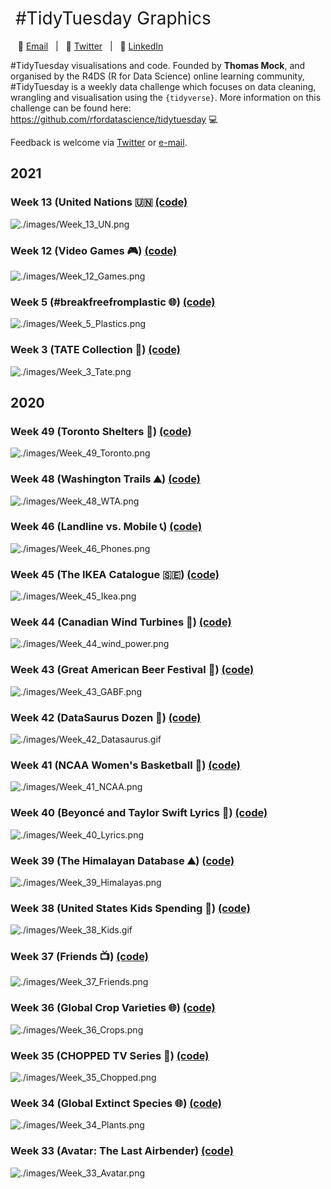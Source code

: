 <h1 style="font-weight:normal">
  &nbsp;#TidyTuesday Graphics &nbsp;
</h1>

&nbsp;&nbsp;&nbsp;:e-mail: [Email][Email]&nbsp;&nbsp;&nbsp;|&nbsp;&nbsp;&nbsp;:speech_balloon: [Twitter][Twitter]&nbsp;&nbsp;&nbsp;|&nbsp;&nbsp;&nbsp;:necktie: [LinkedIn][LinkedIn]

</div>

<!--
Quick Link
-->

[Twitter]:https://twitter.com/cshoggard
[LinkedIn]:https://www.linkedin.com/in/cshoggard/
[Email]:mailto:christianhoggard@gmail.com

#TidyTuesday visualisations and code. Founded by **Thomas Mock**, and organised by the R4DS (R for Data Science) online learning community, #TidyTuesday is a weekly data challenge which focuses on data cleaning, wrangling and visualisation using the `{tidyverse}`. More information on this challenge can be found here: https://github.com/rfordatascience/tidytuesday 💻

Feedback is welcome via [Twitter](https://twitter.com/CSHoggard) or [e-mail](mailto:christianhoggard@gmail.com).  

## 2021

### Week 13 (United Nations 🇺🇳  [(code)](https://github.com/CSHoggard/-TidyTuesday/blob/master/R/w13_2021.R)

![./images/Week_13_UN.png](https://github.com/CSHoggard/-TidyTuesday/blob/master/images/Week_13_UN.png)

### Week 12 (Video Games 🎮) [(code)](https://github.com/CSHoggard/-TidyTuesday/blob/master/R/w12_2021.R)

![./images/Week_12_Games.png](https://github.com/CSHoggard/-TidyTuesday/blob/master/images/Week_12_Games.png)

### Week 5 (#breakfreefromplastic 🌐) [(code)](https://github.com/CSHoggard/-TidyTuesday/blob/master/R/w5_2021.R)

![./images/Week_5_Plastics.png](https://github.com/CSHoggard/-TidyTuesday/blob/master/images/Week_5_Plastics.png)

### Week 3 (TATE Collection 🎨) [(code)](https://github.com/CSHoggard/-TidyTuesday/blob/master/R/w3_2021.R)

![./images/Week_3_Tate.png](https://github.com/CSHoggard/-TidyTuesday/blob/master/images/Week_3_Tate.png)

## 2020

### Week 49 (Toronto Shelters 🍁) [(code)](https://github.com/CSHoggard/-TidyTuesday/blob/master/R/w49_2020.R)

![./images/Week_49_Toronto.png](https://github.com/CSHoggard/-TidyTuesday/blob/master/images/Week_49_Toronto.png)

### Week 48 (Washington Trails ⛰️) [(code)](https://github.com/CSHoggard/-TidyTuesday/blob/master/R/w48_2020.R)

![./images/Week_48_WTA.png](https://github.com/CSHoggard/-TidyTuesday/blob/master/images/Week_48_WTA.png)

### Week 46 (Landline vs. Mobile 📞) [(code)](https://github.com/CSHoggard/-TidyTuesday/blob/master/R/w46_2020.R)

![./images/Week_46_Phones.png](https://github.com/CSHoggard/-TidyTuesday/blob/master/images/Week_46_Phones.png)

### Week 45 (The IKEA Catalogue 🇸🇪) [(code)](https://github.com/CSHoggard/-TidyTuesday/blob/master/R/w45_2020.R)

![./images/Week_45_Ikea.png](https://github.com/CSHoggard/-TidyTuesday/blob/master/images/Week_45_Ikea.png)

### Week 44 (Canadian Wind Turbines 🍁) [(code)](https://github.com/CSHoggard/-TidyTuesday/blob/master/R/w44_2020.R)

![./images/Week_44_wind_power.png](https://github.com/CSHoggard/-TidyTuesday/blob/master/images/Week_44_wind_power.png)

### Week 43 (Great American Beer Festival 🍺) [(code)](https://github.com/CSHoggard/-TidyTuesday/blob/master/R/w43_2020.R)

![./images/Week_43_GABF.png](https://github.com/CSHoggard/-TidyTuesday/blob/master/images/Week_43_GABF.png)

### Week 42 (DataSaurus Dozen 🦕) [(code)](https://github.com/CSHoggard/-TidyTuesday/blob/master/R/w42_2020.R)

![./images/Week_42_Datasaurus.gif](https://github.com/CSHoggard/-TidyTuesday/blob/master/images/Week_42_Datasaurus.gif)

### Week 41 (NCAA Women's Basketball 🏀) [(code)](https://github.com/CSHoggard/-TidyTuesday/blob/master/R/w41_2020.R)

![./images/Week_41_NCAA.png](https://github.com/CSHoggard/-TidyTuesday/blob/master/images/Week_41_NCAA.png)

### Week 40 (Beyoncé and Taylor Swift Lyrics 🎵) [(code)](https://github.com/CSHoggard/-TidyTuesday/blob/master/R/w40_2020.R)

![./images/Week_40_Lyrics.png](https://github.com/CSHoggard/-TidyTuesday/blob/master/images/Week_40_Lyrics.png)

### Week 39 (The Himalayan Database ⛰️) [(code)](https://github.com/CSHoggard/-TidyTuesday/blob/master/R/w39_2020.R)

![./images/Week_39_Himalayas.png](https://github.com/CSHoggard/-TidyTuesday/blob/master/images/Week_39_Himalayas.png)

### Week 38 (United States Kids Spending 🚸) [(code)](https://github.com/CSHoggard/-TidyTuesday/blob/master/R/w38_2020.R)

![./images/Week_38_Kids.gif](https://github.com/CSHoggard/-TidyTuesday/blob/master/images/Week_38_Kids.gif)

### Week 37 (Friends 📺) [(code)](https://github.com/CSHoggard/-TidyTuesday/blob/master/R/w37_2020.R)

![./images/Week_37_Friends.png](https://github.com/CSHoggard/-TidyTuesday/blob/master/images/Week_37_Friends.png)

### Week 36 (Global Crop Varieties 🌐) [(code)](https://github.com/CSHoggard/-TidyTuesday/blob/master/R/w36_2020.R)

![./images/Week_36_Crops.png](https://github.com/CSHoggard/-TidyTuesday/blob/master/images/Week_36_Crops.png)

### Week 35 (CHOPPED TV Series 🍳) [(code)](https://github.com/CSHoggard/-TidyTuesday/blob/master/R/w35_2020.R)

![./images/Week_35_Chopped.png](https://github.com/CSHoggard/-TidyTuesday/blob/master/images/Week_35_Chopped.png)

### Week 34 (Global Extinct Species 🌐) [(code)](https://github.com/CSHoggard/-TidyTuesday/blob/master/R/w34_2020.R)

![./images/Week_34_Plants.png](https://github.com/CSHoggard/-TidyTuesday/blob/master/images/Week_34_Plants.png)

### Week 33 (Avatar: The Last Airbender) [(code)](https://github.com/CSHoggard/-tidytuesday/blob/master/R/w33_2020.R)

![./images/Week_33_Avatar.png](https://github.com/CSHoggard/-tidytuesday/blob/master/images/Week_33_Avatar.png)
